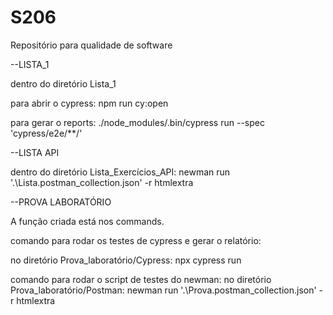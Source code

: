 # S206

Repositório para qualidade de software

--LISTA_1

dentro do diretório Lista_1

para abrir o cypress:
npm run cy:open

para gerar o reports:
./node_modules/.bin/cypress run --spec 'cypress/e2e/**/'

--LISTA API

dentro do diretório Lista_Exercícios_API:
newman run '.\Lista.postman_collection.json' -r htmlextra

--PROVA LABORATÓRIO

A função criada está nos commands.

comando para rodar os testes de cypress e gerar o relatório:

no diretório Prova_laboratório/Cypress:
npx cypress run

comando para rodar o script de testes do newman:
no diretório Prova_laboratório/Postman:
newman run '.\Prova.postman_collection.json' -r htmlextra


